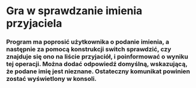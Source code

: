 # Gra w sprawdzanie imienia przyjaciela

### Program ma poprosić użytkownika o podanie imienia, a następnie za pomocą konstrukcji switch sprawdzić, czy znajduje się ono na liście przyjaciół, i poinformować o wyniku tej operacji. Można dodać odpowiedź domyślną, wskazującą, że podane imię jest nieznane. Ostateczny komunikat powinien zostać wyświetlony w konsoli.
